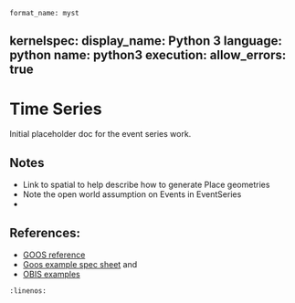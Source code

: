     format_name: myst
kernelspec:
  display_name: Python 3
  language: python
  name: python3
execution:
  allow_errors: true
---

# Time Series

Initial placeholder doc for the event series work.

## Notes

* Link to spatial to help describe how to generate Place geometries
* Note the open world assumption on Events in EventSeries
* 

## References:

* [GOOS reference](https://www.goosocean.org/index.php?option=com_content&view=article&layout=edit&id=283&Itemid=441)
* [Goos example spec sheet](https://www.goosocean.org/index.php?option=com_oe&task=viewDocumentRecord&docID=17465) and
* [OBIS examples](https://manual.obis.org/examples/)

```{literalinclude} ./graphs/timeSeries.json
:linenos:
```